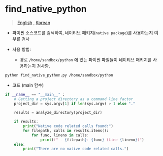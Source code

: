 # find_native_python

> [English](README.En.md) , [Korean](README.md)

- 파이썬 소스코드를 검색하여, 네이티브 패키지(`native package`)를 사용하는지 여부를 검사

- 사용 방법:
   - 경로 `/home/sandbox/python` 에 있는 파이썬 파일들이 네이티브 패키지를 사용하는지 검사함.

```bash
python find_native_python.py /home/sandbox/python
```

- 코드 (main 함수)

```python
if __name__ == "__main__" :
    # Getting a project directory as a command line factor
    project_dir = sys.argv[1] if len(sys.argv) > 1 else "."    
    
    results = analyze_directory(project_dir)

    if results:
        print("Native code related calls found:")
        for filepath, calls in results.items():
            for func, lineno in calls:
                print(f" - {filepath}: {func} (Line {lineno})")
    else:
        print("There are no native code related calls.")
```




